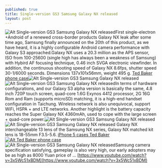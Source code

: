 ```yaml
---
published: true
title: Single-version GS3 Samsung Galaxy NX released
layout: post
---
```

![Alt Single-version GS3 Samsung Galaxy NX released](https://c1.staticflickr.com/9/8790/28122731811_6228eed41e_b.jpg)First single-electron +Android of a renewed cross-border products Galaxy NX leak after some time ago, Samsung finally announced on the 20th of this product, as we have heard, it is a highly configurable Android camera performance with Galaxy S3 approached.Galaxy NX uses a 20.3 million as the APS sensor, ISO from 100-25600 (single high has always been a weakness of Samsung) with Hybird AF focusing technique, 0.46 inch SVGA electronic viewfinder. In addition, the continuous shooting speed of Galaxy NX 8.6fps, shutter speed 30-1/6000 seconds. Dimensions 137x101x56mm, weight 495 g. [Ted Baker phone case](http://www.nodcase.com/ted-baker-iphone-5s-case-dog-p-3502.html)![Alt Single-version GS3 Samsung Galaxy NX released](https://c1.staticflickr.com/9/8716/28122738411_933135ed5d_b.jpg)![Alt Single-version GS3 Samsung Galaxy NX released](https://c1.staticflickr.com/9/8876/27584967103_ab597b6d75_b.jpg)In terms of hardware configurations, and our Galaxy S3 alpha version is basically the same, 4.8 inch 720P touch screen, quad-core 1.6G Exynos 4412 processor, 2G 16G Rom and Ram (supports microSD) matching, it is a high-end handset configuration in Taichung. Wireless network is also unequivocal, support WiFi, HSPA + and LTE networks. Another highlight is the battery capacity reaches the Super Galaxy NX 4360mAh, used to cope with the large screen + quad-core power.![Alt Single-version GS3 Samsung Galaxy NX released](https://c1.staticflickr.com/9/8585/27584981783_cc0eb76aab_b.jpg)![Alt Single-version GS3 Samsung Galaxy NX released](https://c1.staticflickr.com/9/8630/28200492965_819f05a559_b.jpg) Galaxy NX interchangeable 13 lens of the Samsung NX series, Galaxy NX matched kit lens is 18-55mm F3.5-5.6. [iPhone 5 cases Ted Baker](https://realmenshoes.com/ted-baker-graem-patent-leather-loafers/shop/93142)[![Alt Ted Baker phone case](http://www.nodcase.com/images/large/apple_case/ted_baker_ip824_lrg.jpg)](http://www.nodcase.com/ted-baker-iphone-5s-case-dog-p-3502.html)![Alt Single-version GS3 Samsung Galaxy NX released](https://c1.staticflickr.com/9/8640/28122754011_ba68b8e755_b.jpg)Samsung camera specification satisfying, gameplay is also very high, our early adopters may be as high as 8000 Yuan price of ... [https://www.youtube.com/watch?v=3x5Wc51xBDM](https://www.youtube.com/watch?v=3x5Wc51xBDM)